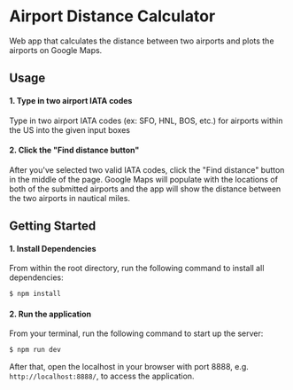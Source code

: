 # Airport Distance Calculator

Web app that calculates the distance between two airports and plots the airports on Google Maps.

## Usage

#### 1. Type in two airport IATA codes

  Type in two airport IATA codes (ex: SFO, HNL, BOS, etc.) for airports within the US
  into the given input boxes

#### 2. Click the "Find distance button"

  After you've selected two valid IATA codes, click the "Find distance" button in the
  middle of the page. Google Maps will populate with the locations of both of the
  submitted airports and the app will show the distance between the two airports in
  nautical miles.


## Getting Started

#### 1. Install Dependencies
  From within the root directory, run the following command to install all dependencies:

  ```sh
  $ npm install
  ```

#### 2. Run the application
  From your terminal, run the following command to start up the server:

  ```sh
  $ npm run dev
  ```

  After that, open the localhost in your browser with port 8888, e.g. ``` http://localhost:8888/ ```, to access the application.
